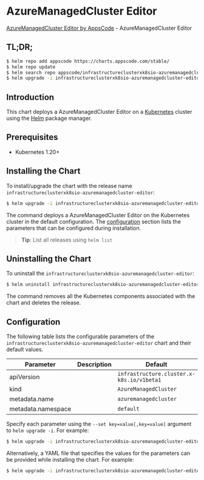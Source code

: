 # AzureManagedCluster Editor

[AzureManagedCluster Editor by AppsCode](https://appscode.com) - AzureManagedCluster Editor

## TL;DR;

```bash
$ helm repo add appscode https://charts.appscode.com/stable/
$ helm repo update
$ helm search repo appscode/infrastructureclusterxk8sio-azuremanagedcluster-editor --version=v0.16.0
$ helm upgrade -i infrastructureclusterxk8sio-azuremanagedcluster-editor appscode/infrastructureclusterxk8sio-azuremanagedcluster-editor -n default --create-namespace --version=v0.16.0
```

## Introduction

This chart deploys a AzureManagedCluster Editor on a [Kubernetes](http://kubernetes.io) cluster using the [Helm](https://helm.sh) package manager.

## Prerequisites

- Kubernetes 1.20+

## Installing the Chart

To install/upgrade the chart with the release name `infrastructureclusterxk8sio-azuremanagedcluster-editor`:

```bash
$ helm upgrade -i infrastructureclusterxk8sio-azuremanagedcluster-editor appscode/infrastructureclusterxk8sio-azuremanagedcluster-editor -n default --create-namespace --version=v0.16.0
```

The command deploys a AzureManagedCluster Editor on the Kubernetes cluster in the default configuration. The [configuration](#configuration) section lists the parameters that can be configured during installation.

> **Tip**: List all releases using `helm list`

## Uninstalling the Chart

To uninstall the `infrastructureclusterxk8sio-azuremanagedcluster-editor`:

```bash
$ helm uninstall infrastructureclusterxk8sio-azuremanagedcluster-editor -n default
```

The command removes all the Kubernetes components associated with the chart and deletes the release.

## Configuration

The following table lists the configurable parameters of the `infrastructureclusterxk8sio-azuremanagedcluster-editor` chart and their default values.

|     Parameter      | Description |                       Default                        |
|--------------------|-------------|------------------------------------------------------|
| apiVersion         |             | <code>infrastructure.cluster.x-k8s.io/v1beta1</code> |
| kind               |             | <code>AzureManagedCluster</code>                     |
| metadata.name      |             | <code>azuremanagedcluster</code>                     |
| metadata.namespace |             | <code>default</code>                                 |


Specify each parameter using the `--set key=value[,key=value]` argument to `helm upgrade -i`. For example:

```bash
$ helm upgrade -i infrastructureclusterxk8sio-azuremanagedcluster-editor appscode/infrastructureclusterxk8sio-azuremanagedcluster-editor -n default --create-namespace --version=v0.16.0 --set apiVersion=infrastructure.cluster.x-k8s.io/v1beta1
```

Alternatively, a YAML file that specifies the values for the parameters can be provided while
installing the chart. For example:

```bash
$ helm upgrade -i infrastructureclusterxk8sio-azuremanagedcluster-editor appscode/infrastructureclusterxk8sio-azuremanagedcluster-editor -n default --create-namespace --version=v0.16.0 --values values.yaml
```
